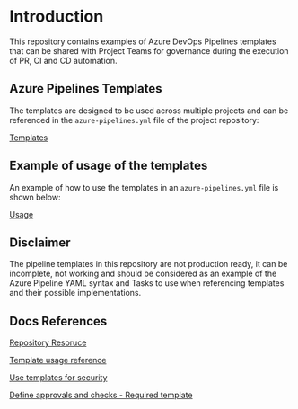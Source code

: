 # Introduction

This repository contains examples of Azure DevOps Pipelines templates that can be shared with Project Teams for governance during the execution of PR, CI and CD automation.

## Azure Pipelines Templates

The templates are designed to be used across multiple projects and can be referenced in the `azure-pipelines.yml` file of the project repository:
 
[Templates](/templates)


## Example of usage of the templates

An example of how to use the templates in an `azure-pipelines.yml` file is shown below:

[Usage](/demo-project/Pipelines)


## Disclaimer
The pipeline templates in this repository are not production ready, it can be incomplete, not working and should be considered as an example of the Azure Pipeline YAML syntax and Tasks to use when referencing templates and their possible implementations.

## Docs References
[Repository Resoruce](https://learn.microsoft.com/en-us/azure/devops/pipelines/process/resources?view=azure-devops#repository-resource-definition)

[Template usage reference](https://learn.microsoft.com/en-us/azure/devops/pipelines/process/templates?pivots=templates-extends)

[Use templates for security](https://learn.microsoft.com/en-us/azure/devops/pipelines/security/templates?view=azure-devops)

[Define approvals and checks - Required template](https://learn.microsoft.com/en-us/azure/devops/pipelines/process/approvals?view=azure-devops&tabs=check-pass#required-template)
